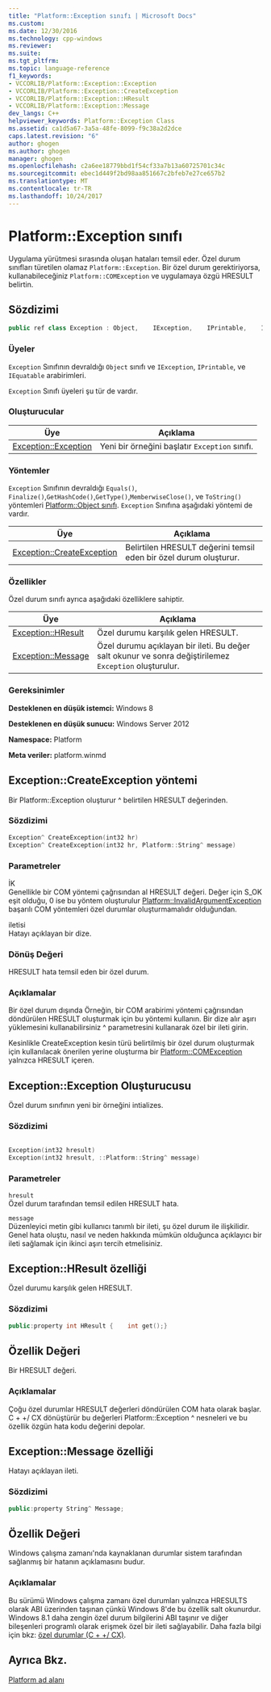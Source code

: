 ```yaml
---
title: "Platform::Exception sınıfı | Microsoft Docs"
ms.custom: 
ms.date: 12/30/2016
ms.technology: cpp-windows
ms.reviewer: 
ms.suite: 
ms.tgt_pltfrm: 
ms.topic: language-reference
f1_keywords:
- VCCORLIB/Platform::Exception::Exception
- VCCORLIB/Platform::Exception::CreateException
- VCCORLIB/Platform::Exception::HResult
- VCCORLIB/Platform::Exception::Message
dev_langs: C++
helpviewer_keywords: Platform::Exception Class
ms.assetid: ca1d5a67-3a5a-48fe-8099-f9c38a2d2dce
caps.latest.revision: "6"
author: ghogen
ms.author: ghogen
manager: ghogen
ms.openlocfilehash: c2a6ee18779bbd1f54cf33a7b13a60725701c34c
ms.sourcegitcommit: ebec1d449f2bd98aa851667c2bfeb7e27ce657b2
ms.translationtype: MT
ms.contentlocale: tr-TR
ms.lasthandoff: 10/24/2017
---
```

# <a name="platformexception-class"></a>Platform::Exception sınıfı
Uygulama yürütmesi sırasında oluşan hataları temsil eder. Özel durum sınıfları türetilen olamaz `Platform::Exception`. Bir özel durum gerektiriyorsa, kullanabileceğiniz `Platform::COMException` ve uygulamaya özgü HRESULT belirtin.  
  
## <a name="syntax"></a>Sözdizimi  
  
```cpp  
public ref class Exception : Object,    IException,    IPrintable,    IEquatable  
```  
  
### <a name="members"></a>Üyeler  
 `Exception` Sınıfının devraldığı `Object` sınıfı ve `IException`, `IPrintable`, ve `IEquatable` arabirimleri.  
  
 `Exception` Sınıfı üyeleri şu tür de vardır.  
  
### <a name="constructors"></a>Oluşturucular  
  
|Üye|Açıklama|  
|------------|-----------------|  
|[Exception::Exception](#ctor)|Yeni bir örneğini başlatır `Exception` sınıfı.|  
  
### <a name="methods"></a>Yöntemler  
 `Exception` Sınıfının devraldığı `Equals()`, `Finalize()`,`GetHashCode()`,`GetType()`,`MemberwiseClose()`, ve `ToString()` yöntemleri [Platform::Object sınıfı](../cppcx/platform-object-class.md). `Exception` Sınıfına aşağıdaki yöntemi de vardır.  
  
|Üye|Açıklama|  
|------------|-----------------|  
|[Exception::CreateException](#createexception)|Belirtilen HRESULT değerini temsil eden bir özel durum oluşturur.|  
  
### <a name="properties"></a>Özellikler  
 Özel durum sınıfı ayrıca aşağıdaki özelliklere sahiptir.  
  
|Üye|Açıklama|  
|------------|-----------------|  
|[Exception::HResult](#hresult)|Özel durumu karşılık gelen HRESULT.|  
|[Exception::Message](#message)|Özel durumu açıklayan bir ileti. Bu değer salt okunur ve sonra değiştirilemez `Exception` oluşturulur.|  
  
### <a name="requirements"></a>Gereksinimler  
 **Desteklenen en düşük istemci:** Windows 8  
  
 **Desteklenen en düşük sunucu:** Windows Server 2012  
  
 **Namespace:** Platform  
  
 **Meta veriler:** platform.winmd  

## <a name="createexception"></a>Exception::CreateException yöntemi
Bir Platform::Exception oluşturur ^ belirtilen HRESULT değerinden.  
  
### <a name="syntax"></a>Sözdizimi  
  
```cpp  
Exception^ CreateException(int32 hr)  
Exception^ CreateException(int32 hr, Platform::String^ message)  
```  
  
### <a name="parameters"></a>Parametreler  
 İK  
 Genellikle bir COM yöntemi çağrısından al HRESULT değeri. Değer için S_OK eşit olduğu, 0 ise bu yöntem oluşturulur [Platform::InvalidArgumentException](../cppcx/platform-invalidargumentexception-class.md) başarılı COM yöntemleri özel durumlar oluşturmamalıdır olduğundan.  
  
 iletisi  
 Hatayı açıklayan bir dize.  
  
### <a name="return-value"></a>Dönüş Değeri  
 HRESULT hata temsil eden bir özel durum.  
  
### <a name="remarks"></a>Açıklamalar  
 Bir özel durum dışında Örneğin, bir COM arabirimi yöntemi çağrısından döndürülen HRESULT oluşturmak için bu yöntemi kullanın. Bir dize alır aşırı yüklemesini kullanabilirsiniz ^ parametresini kullanarak özel bir ileti girin.  
  
 Kesinlikle CreateException kesin türü belirtilmiş bir özel durum oluşturmak için kullanılacak önerilen yerine oluşturma bir [Platform::COMException](../cppcx/platform-comexception-class.md) yalnızca HRESULT içeren.  
  


## <a name="ctor"></a>Exception::Exception Oluşturucusu
Özel durum sınıfının yeni bir örneğini intializes.  
  
### <a name="syntax"></a>Sözdizimi  
  
```cpp  
  
Exception(int32 hresult)  
Exception(int32 hresult, ::Platform::String^ message)  
```  
  
### <a name="parameters"></a>Parametreler  
 `hresult`  
 Özel durum tarafından temsil edilen HRESULT hata.  
  
 `message`  
 Düzenleyici metin gibi kullanıcı tanımlı bir ileti, şu özel durum ile ilişkilidir. Genel hata oluştu, nasıl ve neden hakkında mümkün olduğunca açıklayıcı bir ileti sağlamak için ikinci aşırı tercih etmelisiniz.  
  


## <a name="hresult"></a>Exception::HResult özelliği
Özel durumu karşılık gelen HRESULT.  
  
### <a name="syntax"></a>Sözdizimi  
  
```cpp  
public:property int HResult {    int get();}  
```  
  
## <a name="property-value"></a>Özellik Değeri  
 Bir HRESULT değeri.  
  
### <a name="remarks"></a>Açıklamalar  
 Çoğu özel durumlar HRESULT değerleri döndürülen COM hata olarak başlar. C + +/ CX dönüştürür bu değerleri Platform::Exception ^ nesneleri ve bu özellik özgün hata kodu değerini depolar.  
  


## <a name="message"></a>Exception::Message özelliği
Hatayı açıklayan ileti.  
  
### <a name="syntax"></a>Sözdizimi  
  
```cpp  
public:property String^ Message;  
```  
  
## <a name="property-value"></a>Özellik Değeri  
 Windows çalışma zamanı'nda kaynaklanan durumlar sistem tarafından sağlanmış bir hatanın açıklamasını budur.  
  
### <a name="remarks"></a>Açıklamalar  
 Bu sürümü Windows çalışma zamanı özel durumları yalnızca HRESULTS olarak ABI üzerinden taşınan çünkü Windows 8'de bu özellik salt okunurdur. Windows 8.1 daha zengin özel durum bilgilerini ABI taşınır ve diğer bileşenleri programlı olarak erişmek özel bir ileti sağlayabilir. Daha fazla bilgi için bkz: [özel durumlar (C + +/ CX)](../cppcx/exceptions-c-cx.md).  
  

  
## <a name="see-also"></a>Ayrıca Bkz.  
 [Platform ad alanı](../cppcx/platform-namespace-c-cx.md)